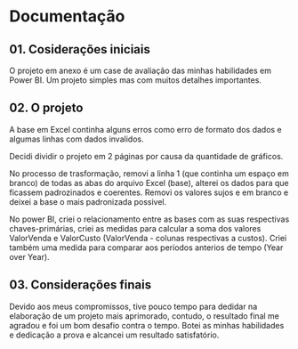 # Documentação

## 01. Cosiderações iniciais
O projeto em anexo é um case de avaliação das minhas habilidades em Power BI. Um projeto simples mas com muitos detalhes importantes.


## 02. O projeto
A base em Excel continha alguns erros como erro de formato dos dados e algumas linhas com dados invalidos. 

Decidi dividir o projeto em 2 páginas por causa da quantidade de gráficos.

No processo de trasformação, removi a linha 1 (que continha um espaço em branco) de todas as abas do arquivo Excel (base), alterei os dados para que ficassem padrozinados e coerentes. Removi os valores sujos e em branco e deixei a base o mais padronizada possivel.

No power BI, criei o relacionamento entre as bases com as suas respectivas chaves-primárias, criei as medidas para calcular a soma dos valores ValorVenda e ValorCusto (ValorVenda - colunas respectivas a custos). Criei também uma medida para comparar aos períodos anterios de tempo (Year over Year).


## 03. Considerações finais
Devido aos meus compromissos, tive pouco tempo para dedidar na elaboração de um projeto mais aprimorado, contudo, o resultado final me agradou e foi um bom desafio contra o tempo. Botei as minhas habilidades e dedicação a prova e alcancei um resultado satisfatório.

